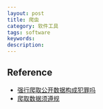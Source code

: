```yaml
---
layout: post
title: 爬虫
category: 软件工具
tags: software
keywords: 
description: 
---
```





## Reference


* [强行爬取公开数据构成犯罪吗](http://iolaw.cssn.cn/zxzp/202201/t20220114_5388505.shtml)
* [爬取数据须遵规](https://www.spp.gov.cn/spp/llyj/202202/t20220210_543998.shtml)